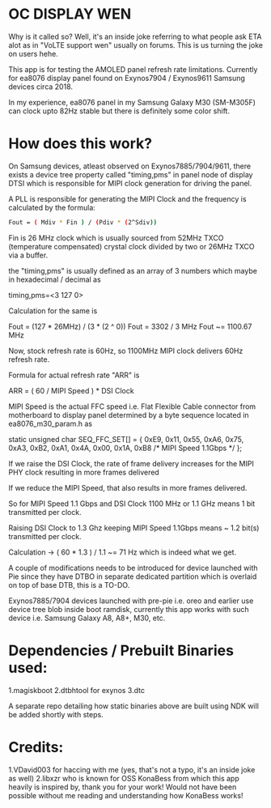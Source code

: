 # OC DISPLAY WEN

Why is it called so? Well, it's an inside joke referring to what people ask ETA alot as in "VoLTE support wen" usually on forums. This is us turning the joke on users hehe.

This app is for testing the AMOLED panel refresh rate limitations.
Currently for ea8076 display panel found on Exynos7904 / Exynos9611 Samsung devices circa 2018.

In my experience, ea8076 panel in my Samsung Galaxy M30 (SM-M305F) can clock upto 82Hz stable but there is definitely some color shift.

# How does this work?

On Samsung devices, atleast observed on Exynos7885/7904/9611, there exists a device tree property called "timing,pms" in panel node of display DTSI which is responsible for MIPI clock generation for driving the panel.

A PLL is responsible for generating the MIPI Clock and the frequency is calculated by the formula:

```sh
Fout = ( Mdiv * Fin ) / (Pdiv * (2^Sdiv))
```

Fin is 26 MHz clock which is usually sourced from 52MHz TXCO (temperature compensated) crystal clock divided by two or 26MHz TXCO via a buffer.

the "timing,pms" is usually defined as an array of 3 numbers which maybe in hexadecimal / decimal as 

timing,pms=<3 127 0>

Calculation for the same is 

Fout = (127 * 26MHz) / (3 * (2 ^ 0))
Fout =  3302 / 3 MHz
Fout ~= 1100.67 MHz

Now, stock refresh rate is 60Hz, so 1100MHz MIPI clock delivers 60Hz refresh rate.

Formula for actual refresh rate "ARR" is 

ARR = ( 60 / MIPI Speed ) * DSI Clock

MIPI Speed is the actual FFC speed i.e. Flat Flexible Cable connector from motherboard to display panel determined by a byte sequence located in ea8076_m30_param.h as

static unsigned char SEQ_FFC_SET[] = {
	0xE9,
	0x11, 0x55, 0xA6, 0x75, 0xA3, 0xB2, 0xA1, 0x4A, 0x00, 0x1A,
	0xB8		/* MIPI Speed 1.1Gbps */
};

If we raise the DSI Clock, the rate of frame delivery increases for the MIPI PHY clock resulting in more frames delivered

If we reduce the MIPI Speed, that also results in more frames delivered.

So for MIPI Speed 1.1 Gbps and DSI Clock 1100 MHz or 1.1 GHz means 1 bit transmitted per clock.

Raising DSI Clock to 1.3 Ghz keeping MIPI Speed 1.1Gbps means ~ 1.2 bit(s) transmitted per clock.

Calculation -> ( 60 * 1.3 ) / 1.1 ~= 71 Hz which is indeed what we get.

A couple of modifications needs to be introduced for device launched with Pie since they have DTBO in separate dedicated partition which is overlaid on top of base DTB, this is a TO-DO.

Exynos7885/7904 devices launched with pre-pie i.e. oreo and earlier use device tree blob inside boot ramdisk, currently this app works with such device i.e. Samsung Galaxy A8, A8+, M30, etc.

# Dependencies / Prebuilt Binaries used:
1.magiskboot
2.dtbhtool for exynos
3.dtc

A separate repo detailing how static binaries above are built using NDK will be added shortly with steps.

# Credits:
1.VDavid003 for haccing with me (yes, that's not a typo, it's an inside joke as well)
2.libxzr who is known for OSS KonaBess from which this app heavily is inspired by, thank you for your work! Would not have been possible without me reading and understanding how KonaBess works!
